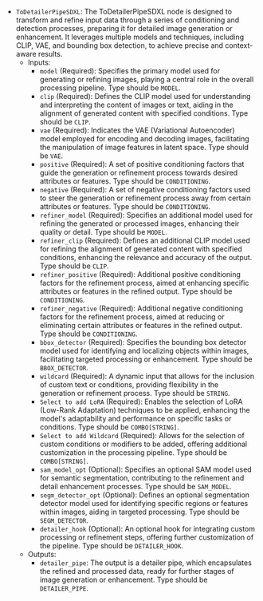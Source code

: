 - `ToDetailerPipeSDXL`: The ToDetailerPipeSDXL node is designed to transform and refine input data through a series of conditioning and detection processes, preparing it for detailed image generation or enhancement. It leverages multiple models and techniques, including CLIP, VAE, and bounding box detection, to achieve precise and context-aware results.
    - Inputs:
        - `model` (Required): Specifies the primary model used for generating or refining images, playing a central role in the overall processing pipeline. Type should be `MODEL`.
        - `clip` (Required): Defines the CLIP model used for understanding and interpreting the content of images or text, aiding in the alignment of generated content with specified conditions. Type should be `CLIP`.
        - `vae` (Required): Indicates the VAE (Variational Autoencoder) model employed for encoding and decoding images, facilitating the manipulation of image features in latent space. Type should be `VAE`.
        - `positive` (Required): A set of positive conditioning factors that guide the generation or refinement process towards desired attributes or features. Type should be `CONDITIONING`.
        - `negative` (Required): A set of negative conditioning factors used to steer the generation or refinement process away from certain attributes or features. Type should be `CONDITIONING`.
        - `refiner_model` (Required): Specifies an additional model used for refining the generated or processed images, enhancing their quality or detail. Type should be `MODEL`.
        - `refiner_clip` (Required): Defines an additional CLIP model used for refining the alignment of generated content with specified conditions, enhancing the relevance and accuracy of the output. Type should be `CLIP`.
        - `refiner_positive` (Required): Additional positive conditioning factors for the refinement process, aimed at enhancing specific attributes or features in the refined output. Type should be `CONDITIONING`.
        - `refiner_negative` (Required): Additional negative conditioning factors for the refinement process, aimed at reducing or eliminating certain attributes or features in the refined output. Type should be `CONDITIONING`.
        - `bbox_detector` (Required): Specifies the bounding box detector model used for identifying and localizing objects within images, facilitating targeted processing or enhancement. Type should be `BBOX_DETECTOR`.
        - `wildcard` (Required): A dynamic input that allows for the inclusion of custom text or conditions, providing flexibility in the generation or refinement process. Type should be `STRING`.
        - `Select to add LoRA` (Required): Enables the selection of LoRA (Low-Rank Adaptation) techniques to be applied, enhancing the model's adaptability and performance on specific tasks or conditions. Type should be `COMBO[STRING]`.
        - `Select to add Wildcard` (Required): Allows for the selection of custom conditions or modifiers to be added, offering additional customization in the processing pipeline. Type should be `COMBO[STRING]`.
        - `sam_model_opt` (Optional): Specifies an optional SAM model used for semantic segmentation, contributing to the refinement and detail enhancement processes. Type should be `SAM_MODEL`.
        - `segm_detector_opt` (Optional): Defines an optional segmentation detector model used for identifying specific regions or features within images, aiding in targeted processing. Type should be `SEGM_DETECTOR`.
        - `detailer_hook` (Optional): An optional hook for integrating custom processing or refinement steps, offering further customization of the pipeline. Type should be `DETAILER_HOOK`.
    - Outputs:
        - `detailer_pipe`: The output is a detailer pipe, which encapsulates the refined and processed data, ready for further stages of image generation or enhancement. Type should be `DETAILER_PIPE`.
